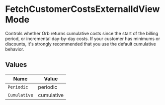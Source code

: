 # FetchCustomerCostsExternalIdViewMode

Controls whether Orb returns cumulative costs since the start of the billing period, or incremental day-by-day costs. If your customer has minimums or discounts, it's strongly recommended that you use the default cumulative behavior.


## Values

| Name         | Value        |
| ------------ | ------------ |
| `Periodic`   | periodic     |
| `Cumulative` | cumulative   |